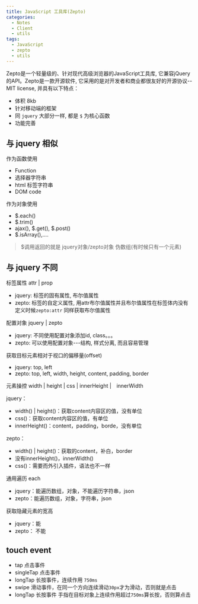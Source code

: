 ```yaml
---
title: JavaScript 工具库(Zepto)
categories:
  - Notes
  - Client
  - utils
tags:
  - JavaScript
  - zepto
  - utils
---
```


Zepto是一个轻量级的、针对现代高级浏览器的JavaScript工具库, 它兼容jQuery的API。Zepto是一款开源软件, 它采用的是对开发者和商业都很友好的开源协议--MIT license, 并具有以下特点：

- 体积 8kb
- 针对移动端的框架
- 同 `jquery` 大部分一样, 都是 `$` 为核心函数
- 功能完善

<!-- more -->

## 与 jquery 相似

作为函数使用

- Function
- 选择器字符串
- html 标签字符串
- DOM code

作为对象使用

- $.each()
- $.trim()
- ajax(), $.get(), $.post()
- $.isArray(),....

> $调用返回的就是 jquery对象/zepto对象 伪数组(有时候只有一个元素)

## 与 jquery 不同

标签属性 attr | prop
- jquery: 标签的固有属性, 布尔值属性
- zepto: 标签的自定义属性, 用attr布尔值属性并且布尔值属性在标签体内没有定义时候`zepto:attr` 同样获取布尔值属性

配置对象 jquery | zepto
- jquery: 不同使用配置对象添加id, class。。。
- zepto: 可以使用配置对象---结构, 样式分离, 而且容易管理

获取目标元素相对于视口的偏移量(offset)
- jquery: top, left
- zepto: top, left, width, height, content, padding, border

元素操控 width | height | css | innerHeight |　innerWidth

jquery：
- width() | height()：获取content内容区的值，没有单位
- css()：获取content内容区的值，有单位
- innerHeight()：content，padding，borde，没有单位

zepto：
- width() | height()：获取的content，补白，border
- 没有innerHeight()，innerWidth()
- css()：需要而外引入插件，语法也不一样

通用遍历 each
- jquery：能遍历数组，对象，不能遍历字符串，json
- zepto：能遍历数组，对象，字符串，json

获取隐藏元素的宽高
- jquery：能
- zepto： 不能

## touch event

- tap 点击事件
- singleTap 点击事件
- longTap 长按事件，连续作用 `750ms`
- swipe 滑动事件，在同一个方向连续滑动`30px`才为滑动，否则就是点击
- longTap 长按事件 手指在目标对象上连续作用超过`750ms`算长按，否则算点击